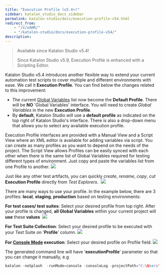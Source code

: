 ```yaml
---
title: "Execution Profile (v5.4+)"
sidebar: katalon_studio_docs_sidebar
permalink: katalon-studio/docs/execution-profile-v54.html
redirect_from:
    - "/x/xAHR/"
    - "/katalon-studio/docs/execution-profile-v54/"
description:
---
```

> Available since Katalon Studio v5.4!
>
> Since Katalon Studio v5.9, Execution Profile is enhanced with a Scripting Editor.

Katalon Studio v5.4 introduces another flexible way to extend your current automation test scripts to cover multiple and different environments with ease. We call it **Execution Profile**. You can find below the changes related to this improvement:

*   The current [Global Variables](/display/KD/Variable+Types#VariableTypes-Globalvariables) list now become the **Default Profile**. There will be **NO** 'Global Variables' interface. You will need to create _Global Variables_ in the new **Execution Profile**. 
*   By **default**, Katalon Studio will use a **default profile** as indicated on the top right of Katalon Studio's interface. There is also a drop-down menu that allows you to select any available execution profile.
    

Execution Profile interfaces are provided with a Manual View and a Script View where an XML editor is available for adding variables via script. You can create as many profiles as you want to depend on the needs of the project. The Script View allows Profiles can be easily synced with each other when there is the same list of Global Variables required for testing different types of environment. Just copy and paste the variables list from one Profile to another.
![](../../images/katalon-studio/docs/execution-profile-v54/profile-script-view.png)

Just like any other test artifacts, you can quickly _create_, _rename_, _copy_, _cut_ **Execution Profile** directly from _Test Explorers_. 
![](../../images/katalon-studio/docs/execution-profile-v54/Untitled3.png)


There are many ways to use your profile. In the example below, there are 3 profiles: **local**, **staging**, **production** based on testing environments:

**For test cases/ test suites**: Select your desired profile from top right. After your profile is changed, **all Global Variables** within your current project will **use** these **values** 
![](../../images/katalon-studio/docs/execution-profile-v54/Untitled2.png)

**For Test Suite Collection**: Select your desired profile to be executed with your Test Suite on '**Profile**' column.
![](../../images/katalon-studio/docs/execution-profile-v54/4.png)

**For [Console Mode](/display/KD/Console+Mode+Execution) execution**: Select your desired profile on Profile field.
![](../../images/katalon-studio/docs/execution-profile-v54/5.png)

The generated command line will have '**executionProfile**' parameter so that you can change it manually, e.g

```groovy
katalon -noSplash  -runMode=console -consoleLog -projectPath="C:\Users\Admin\Katalon Studio\yourProject.prj" -retry=0 -testSuitePath="Test Suites/TS_RegressionTest" -executionProfile="local" -browserType="Chrome (headless)"

```
